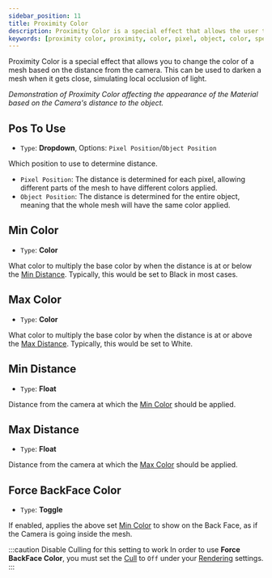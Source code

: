 ```yaml
---
sidebar_position: 11
title: Proximity Color
description: Proximity Color is a special effect that allows the user to change the color of a Mesh based on the distance from the Camera or the user's POV.
keywords: [proximity color, proximity, color, pixel, object, color, special fx, effect, poiyomi, shader]
---
```


Proximity Color is a special effect that allows you to change the color of a mesh based on the distance from the camera. This can be used to darken a mesh when it gets close, simulating local occlusion of light.

<PoiVideo url='/vid/special-fx/proximity-color.mp4'/>
<em>Demonstration of Proximity Color affecting the appearance of the Material based on the Camera's distance to the object.</em>

## Pos To Use

- `Type`: **Dropdown**, Options: `Pixel Position`/`Object Position`

Which position to use to determine distance.

- `Pixel Position`: The distance is determined for each pixel, allowing different parts of the mesh to have different colors applied.
- `Object Position`: The distance is determined for the entire object, meaning that the whole mesh will have the same color applied.

## Min Color

- `Type`: **Color**

What color to multiply the base color by when the distance is at or below the [Min Distance](#min-distance). Typically, this would be set to Black in most cases.

## Max Color

- `Type`: **Color**

What color to multiply the base color by when the distance is at or above the [Max Distance](#max-distance). Typically, this would be set to White.

## Min Distance

- `Type`: **Float**

Distance from the camera at which the [Min Color](#min-color) should be applied.

## Max Distance

- `Type`: **Float**

Distance from the camera at which the [Max Color](#max-color) should be applied.

## Force BackFace Color

- `Type`: **Toggle**

If enabled, applies the above set [Min Color](#min-color) to show on the Back Face, as if the Camera is going inside the mesh.

:::caution Disable Culling for this setting to work
In order to use **Force BackFace Color**, you must set the [Cull](/docs/rendering/main.md#cull) to `Off` under your [Rendering](/docs/rendering/main.md) settings.
:::